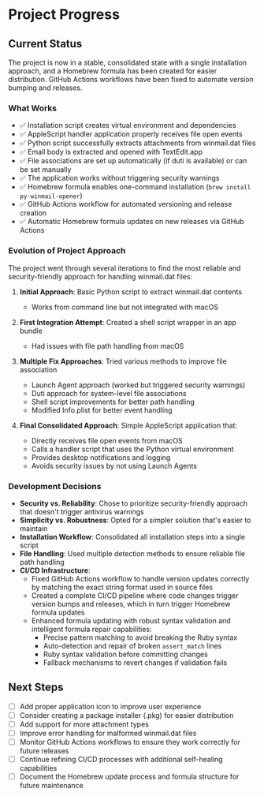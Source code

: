 # Project Progress

## Current Status

The project is now in a stable, consolidated state with a single installation approach, and a Homebrew formula has been created for easier distribution. GitHub Actions workflows have been fixed to automate version bumping and releases.

### What Works

- ✅ Installation script creates virtual environment and dependencies
- ✅ AppleScript handler application properly receives file open events
- ✅ Python script successfully extracts attachments from winmail.dat files
- ✅ Email body is extracted and opened with TextEdit.app
- ✅ File associations are set up automatically (if duti is available) or can be set manually
- ✅ The application works without triggering security warnings
- ✅ Homebrew formula enables one-command installation (`brew install py-winmail-opener`)
- ✅ GitHub Actions workflow for automated versioning and release creation
- ✅ Automatic Homebrew formula updates on new releases via GitHub Actions

### Evolution of Project Approach

The project went through several iterations to find the most reliable and security-friendly approach for handling winmail.dat files:

1. **Initial Approach**: Basic Python script to extract winmail.dat contents
   - Works from command line but not integrated with macOS

2. **First Integration Attempt**: Created a shell script wrapper in an app bundle
   - Had issues with file path handling from macOS

3. **Multiple Fix Approaches**: Tried various methods to improve file association
   - Launch Agent approach (worked but triggered security warnings)
   - Duti approach for system-level file associations
   - Shell script improvements for better path handling
   - Modified Info.plist for better event handling

4. **Final Consolidated Approach**: Simple AppleScript application that:
   - Directly receives file open events from macOS
   - Calls a handler script that uses the Python virtual environment
   - Provides desktop notifications and logging
   - Avoids security issues by not using Launch Agents

### Development Decisions

- **Security vs. Reliability**: Chose to prioritize security-friendly approach that doesn't trigger antivirus warnings
- **Simplicity vs. Robustness**: Opted for a simpler solution that's easier to maintain
- **Installation Workflow**: Consolidated all installation steps into a single script
- **File Handling**: Used multiple detection methods to ensure reliable file path handling
- **CI/CD Infrastructure**: 
  - Fixed GitHub Actions workflow to handle version updates correctly by matching the exact string format used in source files
  - Created a complete CI/CD pipeline where code changes trigger version bumps and releases, which in turn trigger Homebrew formula updates
  - Enhanced formula updating with robust syntax validation and intelligent formula repair capabilities:
    - Precise pattern matching to avoid breaking the Ruby syntax
    - Auto-detection and repair of broken `assert_match` lines
    - Ruby syntax validation before committing changes
    - Fallback mechanisms to revert changes if validation fails

## Next Steps

- [ ] Add proper application icon to improve user experience
- [ ] Consider creating a package installer (.pkg) for easier distribution
- [ ] Add support for more attachment types
- [ ] Improve error handling for malformed winmail.dat files
- [ ] Monitor GitHub Actions workflows to ensure they work correctly for future releases
- [ ] Continue refining CI/CD processes with additional self-healing capabilities
- [ ] Document the Homebrew update process and formula structure for future maintenance
